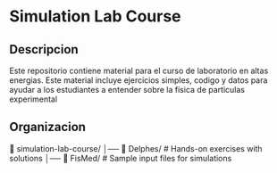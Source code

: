 # Simulation Lab Course

## Descripcion
Este repositorio contiene material para el curso de laboratorio en altas energias.  Este material incluye ejercicios simples, codigo y datos para ayudar a los estudiantes a entender sobre la fisica de particulas experimental


## Organizacion 

📂 simulation-lab-course/
│── 📂 Delphes/             # Hands-on exercises with solutions
│── 📂 FisMed/              # Sample input files for simulations



   
